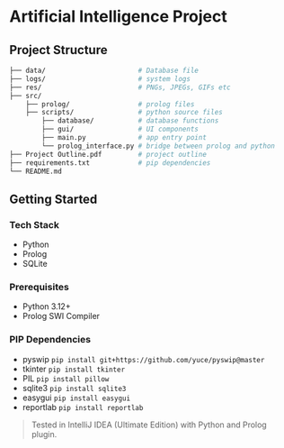 # Artificial Intelligence Project

## Project Structure
```bash
├── data/                       # Database file
├── logs/                       # system logs
├── res/                        # PNGs, JPEGs, GIFs etc
├── src/                        
    ├── prolog/                 # prolog files
    ├── scripts/                # python source files
        ├── database/           # database functions
        ├── gui/                # UI components
        ├── main.py             # app entry point
        └── prolog_interface.py # bridge between prolog and python
├── Project Outline.pdf         # project outline
├── requirements.txt            # pip dependencies
└── README.md
```

## Getting Started

### Tech Stack
- Python
- Prolog
- SQLite

### Prerequisites
- Python 3.12+
- Prolog SWI Compiler

### PIP Dependencies
- pyswip `pip install git+https://github.com/yuce/pyswip@master`
- tkinter `pip install tkinter`
- PIL `pip install pillow`
- sqlite3 `pip install sqlite3`
- easygui `pip install easygui`
- reportlab `pip install reportlab`

> Tested in IntelliJ IDEA (Ultimate Edition) with Python and Prolog plugin.
